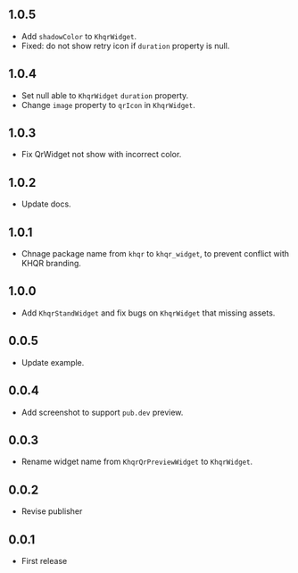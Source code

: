 ## 1.0.5

- Add `shadowColor` to `KhqrWidget`.
- Fixed: do not show retry icon if `duration` property is null.

## 1.0.4

- Set null able to `KhqrWidget` `duration` property.
- Change `image` property to `qrIcon` in `KhqrWidget`.

## 1.0.3

- Fix QrWidget not show with incorrect color.

## 1.0.2

- Update docs.

## 1.0.1

- Chnage package name from `khqr` to `khqr_widget`, to prevent conflict with KHQR branding.

## 1.0.0

- Add `KhqrStandWidget` and fix bugs on `KhqrWidget` that missing assets.

## 0.0.5

- Update example.

## 0.0.4

- Add screenshot to support `pub.dev` preview.

## 0.0.3

- Rename widget name from `KhqrQrPreviewWidget` to `KhqrWidget`.

## 0.0.2

- Revise publisher

## 0.0.1

- First release
